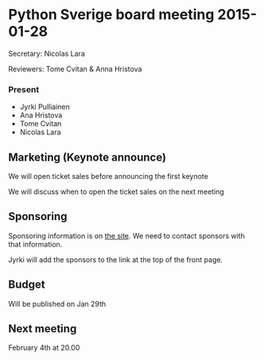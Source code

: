 # Python Sverige board meeting 2015-01-28

Secretary: Nicolas Lara

Reviewers: Tome Cvitan & Anna Hristova

### Present

- Jyrki Pulliainen
- Ana Hristova
- Tome Cvitan
- Nicolas Lara

## Marketing (Keynote announce)

We will open ticket sales before announcing the first keynote

We will discuss when to open the ticket sales on the next meeting

## Sponsoring

Sponsoring information is on [the site](http://www.pycon.se/sponsorship.html).
 We need to contact sponsors with that information.

Jyrki will add the sponsors to the link at the top of the front page.

## Budget

Will be published on Jan 29th

## Next meeting

February 4th at 20.00
